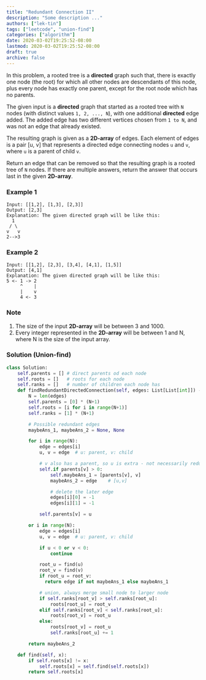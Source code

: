 ```yaml
---
title: "Redundant Connection II"
description: "Some description ..."
authors: ["lek-tin"]
tags: ["leetcode", "union-find"]
categories: ["algorithm"]
date: 2020-03-02T19:25:52-08:00
lastmod: 2020-03-02T19:25:52-08:00
draft: true
archive: false
---
```

In this problem, a rooted tree is a **directed** graph such that, there is exactly one node (the root) for which all other nodes are descendants of this node, plus every node has exactly one parent, except for the root node which has no parents.  

The given input is a **directed** graph that started as a rooted tree with `N` nodes (with distinct values `1, 2, ..., N`), with one additional **directed** edge added. The added edge has two different vertices chosen from `1 to N`, and was not an edge that already existed.  

The resulting graph is given as a **2D-array** of edges. Each element of edges is a pair [u, v] that represents a directed edge connecting nodes `u` and `v`, where `u` is a parent of child `v`.  

Return an edge that can be removed so that the resulting graph is a rooted tree of `N` nodes. If there are multiple answers, return the answer that occurs last in the given **2D-array**.  

### Example 1

```
Input: [[1,2], [1,3], [2,3]]
Output: [2,3]
Explanation: The given directed graph will be like this:
  1
 / \
v   v
2-->3
```

### Example 2

```
Input: [[1,2], [2,3], [3,4], [4,1], [1,5]]
Output: [4,1]
Explanation: The given directed graph will be like this:
5 <- 1 -> 2
     ^    |
     |    v
     4 <- 3
```

### Note

1. The size of the input **2D-array** will be between 3 and 1000.
2. Every integer represented in the **2D-array** will be between 1 and N, where N is the size of the input array.

### Solution (Union-find)

```python
class Solution:
    self.parents = [] # direct parents od each node
    self.roots = []   # roots for each node
    self.ranks = []   # number of children each node has
    def findRedundantDirectedConnection(self, edges: List[List[int]]) -> List[int]:
        N = len(edges)
        self.parents = [0] * (N+1)
        self.roots = [i for i in range(N+1)]
        self.ranks = [1] * (N+1)

        # Possible redundant edges
        maybeAns_1, maybeAns_2 = None, None

        for i in range(N):
            edge = edges[i]
            u, v = edge  # u: parent, v: child

            # v also has a parent, so u is extra - not necessarily redundant
            self.if parents[v] > 0:
                self.maybeAns_1 = [parents[v], v]
                maybeAns_2 = edge    # [u,v]

                # delete the later edge
                edges[i][0] = -1
                edges[i][1] = -1

            self.parents[v] = u

        or i in range(N):
            edge = edges[i]
            u, v = edge  # u: parent, v: child

            if u < 0 or v < 0:
                continue

            root_u = find(u)
            root_v = find(v)
            if root_u = root_v:
              return edge if not maybeAns_1 else maybeAns_1

            # union, always merge small node to larger node
            if self.ranks[root_v] > self.ranks[root_u]:
                roots[root_u] = root_v
            elif self.ranks[root_v] < self.ranks[root_u]:
                roots[root_v] = root_u
            else:
                roots[root_v] = root_u
                self.ranks[root_u] += 1

        return maybeAns_2

    def find(self, x):
        if self.roots[x] != x:
            self.roots[x] = self.find(self.roots[x])
        return self.roots[x]
```